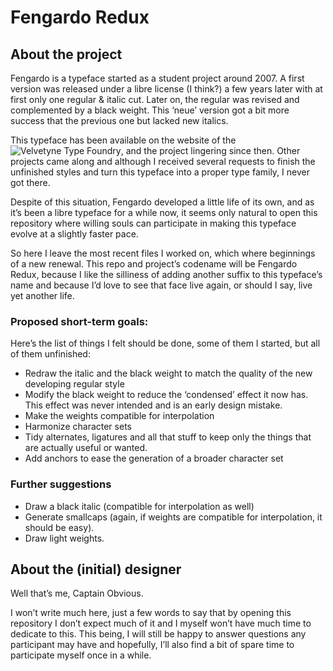 # Fengardo Redux

## About the project

Fengardo is a typeface started as a student project around 2007. A first version was released under a libre license (I think?) a few years later with at first only one regular & italic cut. Later on, the regular was revised and complemented by a black weight. This ‘neue’ version got a bit more success that the previous one but lacked new italics.

This typeface has been available on the website of the 
![Velvetyne Type Foundry](http://www.velvetyne.fr/), and the project lingering since then. Other projects came along and although I received several requests to finish the unfinished styles and turn this typeface into a proper type family, I never got there.

Despite of this situation, Fengardo developed a little life of its own, and as it’s been a libre typeface for a while now, it seems only natural to open this repository where willing souls can participate in making this typeface evolve at a slightly faster pace.

So here I leave the most recent files I worked on, which where beginnings of a new renewal. This repo and project’s codename will be Fengardo Redux, because I like the silliness of adding another suffix to this typeface’s name and because I’d love to see that face live again, or should I say, live yet another life.

### Proposed short-term goals:

Here’s the list of things I felt should be done, some of them I started, but all of them unfinished:

+ Redraw the italic and the black weight to match the quality of the new developing regular style
+ Modify the black weight to reduce the ‘condensed’ effect it now has. This effect was never intended and is an early design mistake.
+ Make the weights compatible for interpolation
+ Harmonize character sets
+ Tidy alternates, ligatures and all that stuff to keep only the things that are actually useful or wanted.
+ Add anchors to ease the generation of a broader character set

### Further suggestions
+ Draw a black italic (compatible for interpolation as well)
+ Generate smallcaps (again, if weights are compatible for interpolation, it should be easy).
+ Draw light weights.

## About the (initial) designer

Well that’s me, Captain Obvious. 

I won’t write much here, just a few words to say that by opening this repository I don’t expect much of it and I myself won’t have much time to dedicate to this. This being, I will still be happy to answer questions any participant may have and hopefully, I’ll also find a bit of spare time to participate myself once in a while.